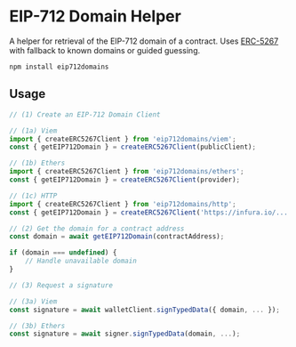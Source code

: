 # EIP-712 Domain Helper

A helper for retrieval of the EIP-712 domain of a contract. Uses [ERC-5267] with fallback to known domains or guided guessing.

[ERC-5267]: https://eips.ethereum.com/EIPS/eip-5267

```
npm install eip712domains
```

## Usage

```javascript
// (1) Create an EIP-712 Domain Client

// (1a) Viem
import { createERC5267Client } from 'eip712domains/viem';
const { getEIP712Domain } = createERC5267Client(publicClient);

// (1b) Ethers
import { createERC5267Client } from 'eip712domains/ethers';
const { getEIP712Domain } = createERC5267Client(provider);

// (1c) HTTP
import { createERC5267Client } from 'eip712domains/http';
const { getEIP712Domain } = createERC5267Client('https://infura.io/...');

// (2) Get the domain for a contract address
const domain = await getEIP712Domain(contractAddress);

if (domain === undefined) {
    // Handle unavailable domain
}

// (3) Request a signature

// (3a) Viem
const signature = await walletClient.signTypedData({ domain, ... });

// (3b) Ethers
const signature = await signer.signTypedData(domain, ...);
```
